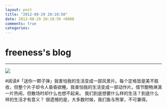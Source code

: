 ```yaml
---
layout: post
title: "2012-08-29 20:10:50"
date: 2012-08-29 20:10:50 +0800
comments: true
categories: 
---
```


# freeness's blog

----------

![](http://okqmqrbgo.bkt.clouddn.com/201208292010501.jpg)

>
\#阅读\#「送你一颗子弹」我害怕我的生活变成一部风景片。每个定格皆是美不胜收，但整个片子却令人昏昏欲睡。我害怕我的生活变成一部动作片。情节酣畅淋漓一片热闹，但散场时却什么也想不起来。 我们到底想要什么样的生活？到底什么样的生活才有意义？ 很遗憾的是，大多数时候，我们鱼与熊掌，不可兼得。